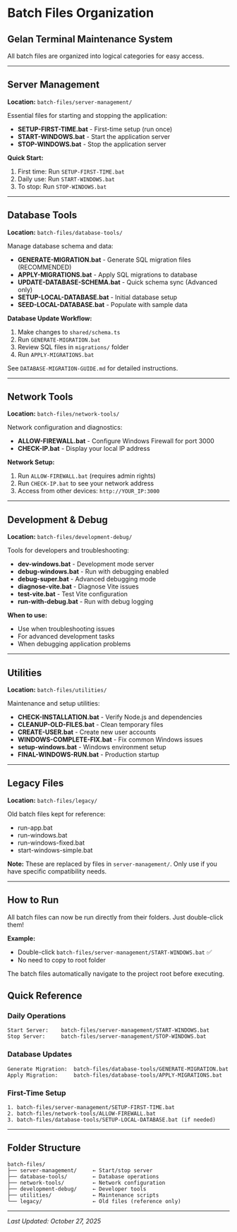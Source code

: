 # Batch Files Organization
## Gelan Terminal Maintenance System

All batch files are organized into logical categories for easy access.

---

## Server Management

**Location:** `batch-files/server-management/`

Essential files for starting and stopping the application:

- **SETUP-FIRST-TIME.bat** - First-time setup (run once)
- **START-WINDOWS.bat** - Start the application server
- **STOP-WINDOWS.bat** - Stop the application server

**Quick Start:**
1. First time: Run `SETUP-FIRST-TIME.bat`
2. Daily use: Run `START-WINDOWS.bat`
3. To stop: Run `STOP-WINDOWS.bat`

---

## Database Tools

**Location:** `batch-files/database-tools/`

Manage database schema and data:

- **GENERATE-MIGRATION.bat** - Generate SQL migration files (RECOMMENDED)
- **APPLY-MIGRATIONS.bat** - Apply SQL migrations to database
- **UPDATE-DATABASE-SCHEMA.bat** - Quick schema sync (Advanced only)
- **SETUP-LOCAL-DATABASE.bat** - Initial database setup
- **SEED-LOCAL-DATABASE.bat** - Populate with sample data

**Database Update Workflow:**
1. Make changes to `shared/schema.ts`
2. Run `GENERATE-MIGRATION.bat`
3. Review SQL files in `migrations/` folder
4. Run `APPLY-MIGRATIONS.bat`

See `DATABASE-MIGRATION-GUIDE.md` for detailed instructions.

---

## Network Tools

**Location:** `batch-files/network-tools/`

Network configuration and diagnostics:

- **ALLOW-FIREWALL.bat** - Configure Windows Firewall for port 3000
- **CHECK-IP.bat** - Display your local IP address

**Network Setup:**
1. Run `ALLOW-FIREWALL.bat` (requires admin rights)
2. Run `CHECK-IP.bat` to see your network address
3. Access from other devices: `http://YOUR_IP:3000`

---

## Development & Debug

**Location:** `batch-files/development-debug/`

Tools for developers and troubleshooting:

- **dev-windows.bat** - Development mode server
- **debug-windows.bat** - Run with debugging enabled
- **debug-super.bat** - Advanced debugging mode
- **diagnose-vite.bat** - Diagnose Vite issues
- **test-vite.bat** - Test Vite configuration
- **run-with-debug.bat** - Run with debug logging

**When to use:**
- Use when troubleshooting issues
- For advanced development tasks
- When debugging application problems

---

## Utilities

**Location:** `batch-files/utilities/`

Maintenance and setup utilities:

- **CHECK-INSTALLATION.bat** - Verify Node.js and dependencies
- **CLEANUP-OLD-FILES.bat** - Clean temporary files
- **CREATE-USER.bat** - Create new user accounts
- **WINDOWS-COMPLETE-FIX.bat** - Fix common Windows issues
- **setup-windows.bat** - Windows environment setup
- **FINAL-WINDOWS-RUN.bat** - Production startup

---

## Legacy Files

**Location:** `batch-files/legacy/`

Old batch files kept for reference:

- run-app.bat
- run-windows.bat
- run-windows-fixed.bat
- start-windows-simple.bat

**Note:** These are replaced by files in `server-management/`. Only use if you have specific compatibility needs.

---

## How to Run

All batch files can now be run directly from their folders. Just double-click them!

**Example:**
- Double-click `batch-files/server-management/START-WINDOWS.bat` ✅
- No need to copy to root folder

The batch files automatically navigate to the project root before executing.

## Quick Reference

### Daily Operations
```
Start Server:    batch-files/server-management/START-WINDOWS.bat
Stop Server:     batch-files/server-management/STOP-WINDOWS.bat
```

### Database Updates
```
Generate Migration:  batch-files/database-tools/GENERATE-MIGRATION.bat
Apply Migration:     batch-files/database-tools/APPLY-MIGRATIONS.bat
```

### First-Time Setup
```
1. batch-files/server-management/SETUP-FIRST-TIME.bat
2. batch-files/network-tools/ALLOW-FIREWALL.bat
3. batch-files/database-tools/SETUP-LOCAL-DATABASE.bat (if needed)
```

---

## Folder Structure

```
batch-files/
├── server-management/     ← Start/stop server
├── database-tools/        ← Database operations
├── network-tools/         ← Network configuration
├── development-debug/     ← Developer tools
├── utilities/             ← Maintenance scripts
└── legacy/                ← Old files (reference only)
```

---

*Last Updated: October 27, 2025*
